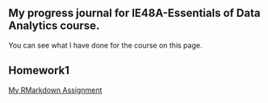 ## My progress journal for IE48A-Essentials of Data Analytics course.

You can see what I have done for the course on this page. 

## Homework1
[My RMarkdown Assignment](/Homework0/RMarkdownHomework.html) 
